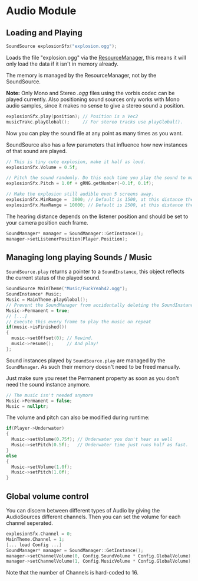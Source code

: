 # Audio Module

## Loading and Playing
```cpp
SoundSource explosionSfx("explosion.ogg");
```

Loads the file "explosion.ogg" via the [ResourceManager](../Resources/README.md), this means it will only load the data if it isn't in memory already.

The memory is managed by the ResourceManager, not by the SoundSource.

**Note:** Only Mono and Stereo *.ogg* files using the vorbis codec can be played currently. Also positioning sound sources only works with Mono audio samples, since it makes no sense to give a stereo sound a position.

```cpp
explosionSfx.play(position); // Position is a Vec2
musicTrakc.playGlobal();     // For stereo tracks use playGlobal().
```

Now you can play the sound file at any point as many times as you want.

SoundSource also has a few parameters that influence how new instances of that sound are played.
```cpp
// This is tiny cute explosion, make it half as loud.
explosionSfx.Volume = 0.5f;

// Pitch the sound randomly. Do this each time you play the sound to make it sound less monotonous.
explosionSfx.Pitch = 1.0f + gRNG.getNumber(-0.1f, 0.1f); 

// Make the explosion still audible even 5 screens away.
explosionSfx.MinRange =  3000; // Default is 1500, at this distance the sound will be heard at full volume.
explosionSfx.MaxRange = 10000; // Default is 2500, at this distance the sound will be barely audible.
```

The hearing distance depends on the listener position and should be set to your camera position each frame.

```cpp
SoundManager* manager = SoundManager::GetInstance();
manager->setListenerPosition(Player.Position);
```

## Managing long playing Sounds / Music

`SoundSource.play` returns a pointer to a `SoundInstance`, this object reflects the current status of the played sound.

```cpp
SoundSource MainTheme("Music/FuckYeah42.ogg");
SoundInstance* Music;
Music = MainTheme.playGlobal();
// Prevent the SoundManager from accidentally deleting the SoundInstance
Music->Permanent = true;
// [...]
// Execute this every frame to play the music on repeat
if(music->isFinished())
{
  music->setOffset(0); // Rewind.
  music->resume();     // And play!
};
```

Sound instances played by `SoundSource.play` are managed by the `SoundManager`. As such their memory doesn't need to be freed manually.

Just make sure you reset the Permanent property as soon as you don't need the sound instance anymore.
```cpp
// The music isn't needed anymore
Music->Permanent = false;
Music = nullptr;
```

The volume and pitch can also be modified during runtime:
```cpp
if(Player->Underwater)
{
  Music->setVolume(0.75f); // Underwater you don't hear as well
  Music->setPitch(0.5f);   // Underwater time just runs half as fast.
}
else
{
  Music->setVolume(1.0f);
  Music->setPitch(1.0f);
}
```

## Global volume control
You can discern between different types of Audio by giving the AudioSources different channels. Then you can set the volume for each channel seperated.

```cpp
explosionSfx.Channel = 0;
MainTheme.Channel = 1;
[... load Config ...]
SoundManager* manager = SoundManager::GetInstance();
manager->setChannelVolume(0, Config.SoundVolume * Config.GlobalVolume);
manager->setChannelVolume(1, Config.MusicVolume * Config.GlobalVolume);
```

Note that the number of Channels is hard-coded to 16.
